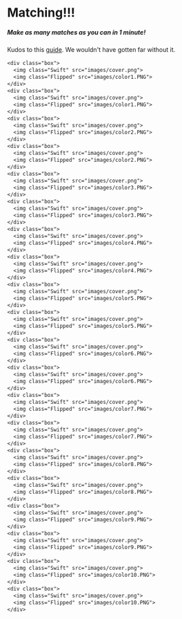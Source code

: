 # Matching!!!

##### Make as many matches as you can in 1 minute!


Kudos to this [guide](https://marina-ferreira.github.io/tutorials/js/memory-game/). We wouldn't have gotten far without it.



<body class="MemBoard">
  <section class="board">

    <div class="box">
      <img class="Swift" src="images/cover.png">
      <img class="Flipped" src="images/color1.PNG">
    </div>
    <div class="box">
      <img class="Swift" src="images/cover.png">
      <img class="Flipped" src="images/color1.PNG">
    </div>
    <div class="box">
      <img class="Swift" src="images/cover.png">
      <img class="Flipped" src="images/color2.PNG">
    </div>
    <div class="box">
      <img class="Swift" src="images/cover.png">
      <img class="Flipped" src="images/color2.PNG">
    </div>
    <div class="box">
      <img class="Swift" src="images/cover.png">
      <img class="Flipped" src="images/color3.PNG">
    </div>
    <div class="box">
      <img class="Swift" src="images/cover.png">
      <img class="Flipped" src="images/color3.PNG">
    </div>
    <div class="box">
      <img class="Swift" src="images/cover.png">
      <img class="Flipped" src="images/color4.PNG">
    </div>
    <div class="box">
      <img class="Swift" src="images/cover.png">
      <img class="Flipped" src="images/color4.PNG">
    </div>
    <div class="box">
      <img class="Swift" src="images/cover.png">
      <img class="Flipped" src="images/color5.PNG">
    </div>
    <div class="box">
      <img class="Swift" src="images/cover.png">
      <img class="Flipped" src="images/color5.PNG">
    </div>
    <div class="box">
      <img class="Swift" src="images/cover.png">
      <img class="Flipped" src="images/color6.PNG">
    </div>
    <div class="box">
      <img class="Swift" src="images/cover.png">
      <img class="Flipped" src="images/color6.PNG">
    </div>
    <div class="box">
      <img class="Swift" src="images/cover.png">
      <img class="Flipped" src="images/color7.PNG">
    </div>
    <div class="box">
      <img class="Swift" src="images/cover.png">
      <img class="Flipped" src="images/color7.PNG">
    </div>
    <div class="box">
      <img class="Swift" src="images/cover.png">
      <img class="Flipped" src="images/color8.PNG">
    </div>
    <div class="box">
      <img class="Swift" src="images/cover.png">
      <img class="Flipped" src="images/color8.PNG">
    </div>
    <div class="box">
      <img class="Swift" src="images/cover.png">
      <img class="Flipped" src="images/color9.PNG">
    </div>
    <div class="box">
      <img class="Swift" src="images/cover.png">
      <img class="Flipped" src="images/color9.PNG">
    </div>
    <div class="box">
      <img class="Swift" src="images/cover.png">
      <img class="Flipped" src="images/color10.PNG">
    </div>
    <div class="box">
      <img class="Swift" src="images/cover.png">
      <img class="Flipped" src="images/color10.PNG">
    </div>
  </section>

</body>
